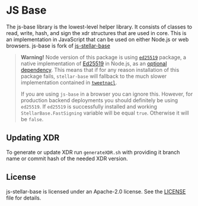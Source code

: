 # JS Base

The js-base library is the lowest-level helper library.  It consists of classes
to read, write, hash, and sign the xdr structures that are used in core.
This is an implementation in JavaScript that can be used on either Node.js or web browsers.
js-base is fork of [js-stellar-base](github.com/stellar/js-stellar-base)

> **Warning!** Node version of this package is using [`ed25519`](https://www.npmjs.com/package/ed25519) package, a native implementation of [Ed25519](https://ed25519.cr.yp.to/) in Node.js, as an [optional dependency](https://docs.npmjs.com/files/package.json#optionaldependencies). This means that if for any reason installation of this package fails, `stellar-base` will fallback to the much slower implementation contained in [`tweetnacl`](https://www.npmjs.com/package/tweetnacl).
>
> If you are using `js-base` in a browser you can ignore this. However, for production backend deployments you should definitely be using `ed25519`. If `ed25519` is successfully installed and working `StellarBase.FastSigning` variable will be equal `true`. Otherwise it will be `false`.

## Updating XDR

To generate or update XDR run `generateXDR.sh` with providing it branch name or commit hash of the needed XDR version.

## License
js-stellar-base is licensed under an Apache-2.0 license. See the [LICENSE](./LICENSE) file for details.
